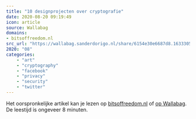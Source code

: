 ```yaml
---
title: "10 designprojecten over cryptografie"
date: 2020-08-20 09:19:49
icon: article
source: Wallabag
domains:
- bitsoffreedom.nl
src_url: "https://wallabag.sanderdorigo.nl/share/6154e30e6687d8.16333057"
2020: "08"
categories:
    - "art"
    - "cryptography"
    - "facebook"
    - "privacy"
    - "security"
    - "twitter"
---
```

Het oorspronkelijke artikel kan je lezen op [bitsoffreedom.nl](https://www.bitsoffreedom.nl/2015/08/06/10-designprojecten-over-cryptografie/) of [op Wallabag](https://wallabag.sanderdorigo.nl/share/6154e30e6687d8.16333057). De leestijd is ongeveer 8 minuten.